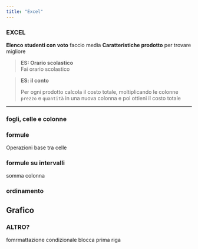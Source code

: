 ```yaml
---
title: "Excel"
---
```


### **EXCEL**

**Elenco studenti con voto** faccio media
**Caratteristiche prodotto** per trovare migliore

> **ES: Orario scolastico**  
> Fai orario scolastico

> **ES: il conto**
>
> Per ogni prodotto calcola il costo totale, moltiplicando le colonne `prezzo` e `quantità` in una nuova colonna e poi ottieni il costo totale

---

### fogli, celle e colonne 


### formule

Operazioni base tra celle

### formule su intervalli

somma colonna 

### ordinamento 


## Grafico

### ALTRO?
fomrmattazione condizionale
blocca prima riga

